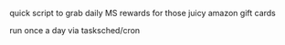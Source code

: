 quick script to grab daily MS rewards for those juicy amazon gift cards

run once a day via tasksched/cron
